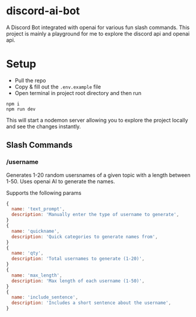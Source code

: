 # discord-ai-bot
 A Discord Bot integrated with openai for various fun slash commands. This project is mainly a playground for me to explore the discord api and openai api.

# Setup
- Pull the repo
- Copy & fill out the `.env.example` file
- Open terminal in project root directory and then run
 ```shell
 npm i
 npm run dev
 ```
 
This will start a nodemon server allowing you to explore the project locally and see the changes instantly.

## Slash Commands
 ### /username
 Generates 1-20 random usersnames of a given topic with a length between 1-50. Uses openai AI to generate the names.

Supports the following params
```js
{
  name: 'text_prompt',
  description: 'Manually enter the type of username to generate',
}
{
  name: 'quickname',
  description: 'Quick categories to generate names from',
}
{
  name: 'qty',
  description: 'Total usernames to generate (1-20)',
}
{
  name: 'max_length',
  description: 'Max length of each username (1-50)',
}
{
  name: 'include_sentence',
  description: 'Includes a short sentence about the username',
}
```

